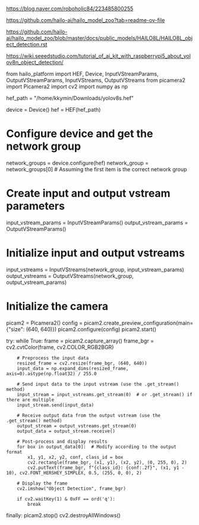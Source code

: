 https://blog.naver.com/roboholic84/223485800255

https://github.com/hailo-ai/hailo_model_zoo?tab=readme-ov-file

https://github.com/hailo-ai/hailo_model_zoo/blob/master/docs/public_models/HAILO8L/HAILO8L_object_detection.rst

https://wiki.seeedstudio.com/tutorial_of_ai_kit_with_raspberrypi5_about_yolov8n_object_detection/

from hailo_platform import HEF, Device, InputVStreamParams, OutputVStreamParams, InputVStreams, OutputVStreams
from picamera2 import Picamera2
import cv2
import numpy as np

hef_path = "/home/kkymin/Downloads/yolov8s.hef"

device = Device()
hef = HEF(hef_path)

# Configure device and get the network group
network_groups = device.configure(hef)
network_group = network_groups[0]  # Assuming the first item is the correct network group

# Create input and output vstream parameters
input_vstream_params = InputVStreamParams()
output_vstream_params = OutputVStreamParams()

# Initialize input and output vstreams
input_vstreams = InputVStreams(network_group, input_vstream_params)
output_vstreams = OutputVStreams(network_group, output_vstream_params)

# Initialize the camera
picam2 = Picamera2()
config = picam2.create_preview_configuration(main={"size": (640, 640)})
picam2.configure(config)
picam2.start()

try:
    while True:
        frame = picam2.capture_array()
        frame_bgr = cv2.cvtColor(frame, cv2.COLOR_RGB2BGR)

        # Preprocess the input data
        resized_frame = cv2.resize(frame_bgr, (640, 640))
        input_data = np.expand_dims(resized_frame, axis=0).astype(np.float32) / 255.0

        # Send input data to the input vstream (use the .get_stream() method)
        input_stream = input_vstreams.get_stream(0)  # or .get_stream() if there are multiple
        input_stream.send(input_data)

        # Receive output data from the output vstream (use the .get_stream() method)
        output_stream = output_vstreams.get_stream(0)
        output_data = output_stream.receive()

        # Post-process and display results
        for box in output_data[0]:  # Modify according to the output format
            x1, y1, x2, y2, conf, class_id = box
            cv2.rectangle(frame_bgr, (x1, y1), (x2, y2), (0, 255, 0), 2)
            cv2.putText(frame_bgr, f"{class_id}: {conf:.2f}", (x1, y1 - 10), cv2.FONT_HERSHEY_SIMPLEX, 0.5, (255, 0, 0), 2)

        # Display the frame
        cv2.imshow("Object Detection", frame_bgr)

        if cv2.waitKey(1) & 0xFF == ord('q'):
            break
finally:
    picam2.stop()
    cv2.destroyAllWindows()
